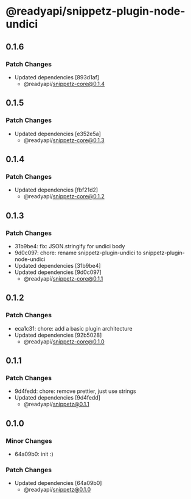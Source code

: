 # @readyapi/snippetz-plugin-node-undici

## 0.1.6

### Patch Changes

- Updated dependencies [893d1af]
  - @readyapi/snippetz-core@0.1.4

## 0.1.5

### Patch Changes

- Updated dependencies [e352e5a]
  - @readyapi/snippetz-core@0.1.3

## 0.1.4

### Patch Changes

- Updated dependencies [fbf21d2]
  - @readyapi/snippetz-core@0.1.2

## 0.1.3

### Patch Changes

- 31b9be4: fix: JSON.stringify for undici body
- 9d0c097: chore: rename snippetz-plugin-undici to snippetz-plugin-node-undici
- Updated dependencies [31b9be4]
- Updated dependencies [9d0c097]
  - @readyapi/snippetz-core@0.1.1

## 0.1.2

### Patch Changes

- eca1c31: chore: add a basic plugin architecture
- Updated dependencies [92b5028]
  - @readyapi/snippetz-core@0.1.0

## 0.1.1

### Patch Changes

- 9d4fedd: chore: remove prettier, just use strings
- Updated dependencies [9d4fedd]
  - @readyapi/snippetz@0.1.1

## 0.1.0

### Minor Changes

- 64a09b0: init :)

### Patch Changes

- Updated dependencies [64a09b0]
  - @readyapi/snippetz@0.1.0
